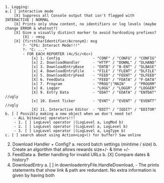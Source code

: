 ﻿	1. Logging:
	a.[ ] interactive mode
		[X] Suppress all Console output that isn't flagged with INTERACTIVE | NORMAL
		[X] Prints only show content, no identifiers or log levels (maybe change ERROR & whatnot?)
		[X] Give a visually distinct marker to avoid hardcoding prefixes?
			[X] - >msg
		[X] {firstCharIdentifier/Acronym}: msg
			?- "CFG: Interact Mode!!!"
			?- "C: ..."
			- FOR EACH REPORTER (4c/5c/<6c>)
				[x] 1. Config				- "CONF" / "CONFG" / "CONFIG"
				[x] 2. DownloadHandler		- "HTTP" / "DOWNL" / "DLHAND"
				[x] 3. DownloadEntryBase	- "ENTB" / "B-ENT" / "DLBASE"
				[x] 4. DownloadEntryFile	- "FILE" / "FLENT" / "DLFILE"
				[x] 5. DownloadEntryFeed	- "FEED" / "FEENT" / "DLFEED"
				[X] 6. FeedData				- "FEED" / "FDATA" / "F-DATA"
				[x] 7. Program				- "PROG"|"MAIN"    / "PROGRM"
				[x] 8. Logger				- "LOGG" / "LOGGR" / "LOGGER"
				[X] 9. Entry Data			- "EDAT" / "EDATA" / "ENTDAT" //ugly
			    [x] 10. Event Ticker		- "EVNT" / "EVENT" / "EVENTT" //ugly
			    [X] 11. Interactive Editor	- "EDIT" / "IEDIT" / "EDITOR"
	b. [ ] Possibly making a new object when we don't need to?
		- ALL bitewise| operators!!!
		- 1. [ ] LogLevel operator |(LogLevel a, LogMod b)
		- 2. [ ] LogLevel operator |(LogLevel a, LogLevel b)
		- 3. [ ] LogLevel operator |(LogLevel a, LogType b)
	c. [ ] search about using Action<Log>() for buffer? Saw online
2. Download Handler + Config?
	a. record batch settings (mintime / size)
	b. Create an algorithm that allows rewards size+/- & time +/-
3. FeedData
	a. Better handling for invalid URLs
	b. [X] Compare dates & history?
4. DownloadEntry
	a. [ ] in downloadentryFile.HandleDownload,
		- The prints statements that show link & path are redundant. No extra information is given by having both